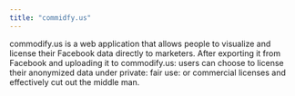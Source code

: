 ```yaml
---
title: "commidfy.us"
---
```


commodify.us is a web application that allows people to visualize and license their Facebook data directly to marketers. After exporting it from Facebook and uploading it to commodify.us: users can choose to license their anonymized data under private: fair use: or commercial licenses and effectively cut out the middle man.


